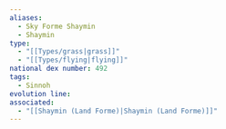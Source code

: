 ```yaml
---
aliases:
  - Sky Forme Shaymin
  - Shaymin
type:
  - "[[Types/grass|grass]]"
  - "[[Types/flying|flying]]"
national dex number: 492
tags:
  - Sinnoh
evolution line: 
associated:
  - "[[Shaymin (Land Forme)|Shaymin (Land Forme)]]"
---
```

